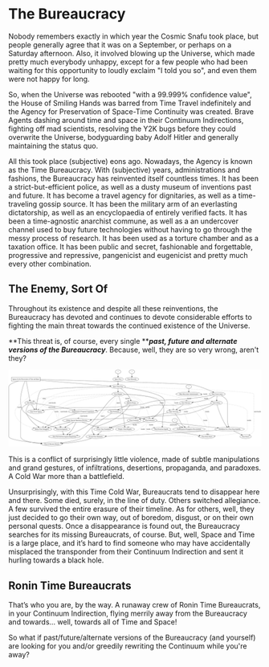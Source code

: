 # The Bureaucracy

Nobody remembers exactly in which year the Cosmic Snafu took place, but people generally agree that it was on a September, or perhaps on a Saturday afternoon. Also, it involved blowing up the Universe, which made pretty much everybody unhappy, except for a few people who had been waiting for this opportunity to loudly exclaim "I told you so", and even them were not happy for long.

So, when the Universe was rebooted "with a 99.999% confidence value", the House of Smiling Hands was barred from Time Travel indefinitely and the Agency for Preservation of Space-Time Continuity was created. Brave Agents dashing around time and space in their Continuum Indirections, fighting off mad scientists, resolving the Y2K bugs before they could overwrite the Universe, bodyguarding baby Adolf Hitler and generally maintaining the status quo.

All this took place \(subjective\) eons ago. Nowadays, the Agency is known as the Time Bureaucracy. With \(subjective\) years, administrations and fashions, the Bureaucracy has reinvented itself countless times. It has been a strict-but-efficient police, as well as a dusty museum of inventions past and future. It has become a travel agency for dignitaries, as well as a time-traveling gossip source. It has been the military arm of an everlasting dictatorship, as well as an encyclopaedia of entirely verified facts. It has been a time-agnostic anarchist commune, as well as a an undercover channel used to buy future technologies without having to go through the messy process of research. It has been used as a torture chamber and as a taxation office. It has been public and secret, fashionable and forgettable, progressive and repressive, pangenicist and eugenicist and pretty much every other combination.

## The Enemy, Sort Of

Throughout its existence and despite all these reinventions, the Bureaucracy has devoted and continues to devote considerable efforts to fighting the main threat towards the continued existence of the Universe.

**This threat is, of course, every single **_**past, future and alternate versions of the Bureaucracy**_. Because, well, they are so very wrong, aren't they?

![](/assets/agency.svg)

This is a conflict of surprisingly little violence, made of subtle manipulations and grand gestures, of infiltrations, desertions, propaganda, and paradoxes. A Cold War more than a battlefield.

Unsurprisingly, with this Time Cold War, Bureaucrats tend to disappear here and there. Some died, surely, in the line of duty. Others switched allegiance. A few survived the entire erasure of their timeline. As for others, well, they just decided to go their own way, out of boredom, disgust, or on their own personal quests. Once a disappearance is found out, the Bureaucracy searches for its missing Bureaucrats, of course. But, well, Space and Time is a large place, and it’s hard to find someone who may have accidentally misplaced the transponder from their Continuum Indirection and sent it hurling towards a black hole.

## Ronin Time Bureaucrats

That’s who you are, by the way. A runaway crew of Ronin Time Bureaucrats, in your Continuum Indirection, flying merrily away from the Bureaucracy and towards... well, towards all of Time and Space!

So what if past/future/alternate versions of the Bureaucracy \(and yourself\) are looking for you and/or greedily rewriting the Continuum while you're away?

